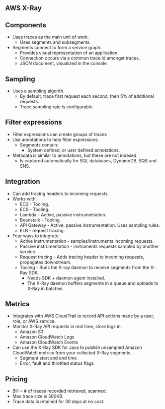 ## AWS X-Ray

## Components

- Uses traces as the main unit of work.
  - Uses segments and subsegments.
- Segments connect to form a service graph.
  - Provides visual representation of an application.
  - Connection occurs via a common trace id amongst traces.
  - JSON document, visualized in the console.

## Sampling

- Uses a sampling algorith.
  - By default, trace first request each second, then 5% of additional requests.
  - Trace sampling rate is configurable.

## Filter expressions

- Filter expressions can create groups of traces
- Use annotations to help filter expressions.
  - Segments contain:
    - System defined, or user defined annotations.
- Metadata is similar to annotations, but these are not indexed.
  - Is captured automatically for SQL databases, DynamoDB, SQS and SNS.

## Integration

- Can add tracing headers to incoming requests.
- Works with:
  - EC2 - Tooling.
  - ECS - Tooling.
  - Lambda - Active, passive instrumentation.
  - Beanstalk - Tooling.
  - API Gateway - Active, passive instrumentation. Uses sampling rules.
  - ELB - request tracing.
- Four ways to integrate:
  - Active instrumentation - samples/instruments incoming requests.
  - Passive instrumentation - instruments requests sampled by another service.
  - Request tracing - Adds tracing header to incoming requests, propagates downstream.
  - Tooling - Runs the X-ray daemon to receive segments from the X-Ray SDK.
    - Needs SDK + daemon agent installed.
    - The X-Ray daemon buffers segments in a queue and uploads to X-Ray in batches.

## Metrics

- Integrates with AWS CloudTrail to record API actions made by a user, role, or AWS service.
- Monitor X-Ray API requests in real time, store logs in:
  - Amazon S3
  - Amazon CloudWatch Logs
  - Amazon CloudWatch Events
- Can use the X-Ray SDK for Java to publish unsampled Amazon CloudWatch metrics from your collected X-Ray segments.
  - Segment start and end time
  - Error, fault and throttled status flags

## Pricing

- Bill = # of traces recorded retrieved, scanned.
- Max trace size is 500KB.
- Trace data is retained for 30 days at no cost.
